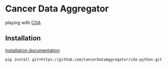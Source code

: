 # Cancer Data Aggregator
playing with [CGA](https://cda.readthedocs.io/)

## Installation
[Installation documentation](https://cda.readthedocs.io/en/latest/Installation.html)

```
pip install git+https://github.com/CancerDataAggregator/cda-python.git
```

